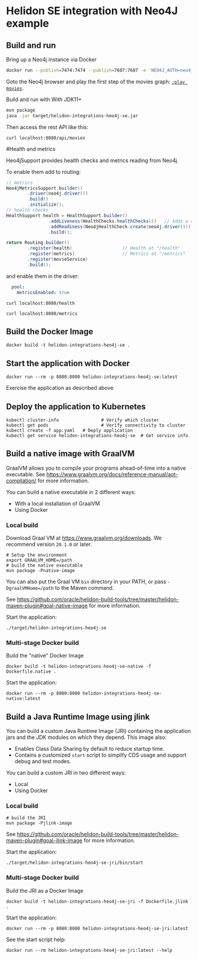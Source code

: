 # Helidon SE integration with Neo4J example

## Build and run

Bring up a Neo4j instance via Docker

```bash
docker run --publish=7474:7474 --publish=7687:7687 -e 'NEO4J_AUTH=neo4j/secret'  neo4j:4.0
```

Goto the Neo4j browser and play the first step of the movies graph: [`:play movies`](http://localhost:7474/browser/?cmd=play&arg=movies).

Build and run with With JDK11+
```bash
mvn package
java -jar target/helidon-integrations-heo4j-se.jar  
```

Then access the rest API like this:

````
curl localhost:8080/api/movies
````

#Health and metrics

Heo4jSupport provides health checks and metrics reading from Neo4j.

To enable them add to routing:
```java
// metrics
Neo4jMetricsSupport.builder()
        .driver(neo4j.driver())
        .build()
        .initialize();
// health checks
HealthSupport health = HealthSupport.builder()
                .addLiveness(HealthChecks.healthChecks())   // Adds a convenient set of checks
                .addReadiness(Neo4jHealthCheck.create(neo4j.driver()))
                .build();

return Routing.builder()
        .register(health)                   // Health at "/health"
        .register(metrics)                  // Metrics at "/metrics"
        .register(movieService)
        .build();
```
and enable them in the driver:
```yaml
  pool:
    metricsEnabled: true
```


````
curl localhost:8080/health
````

````
curl localhost:8080/metrics
````



## Build the Docker Image

```
docker build -t helidon-integrations-heo4j-se .
```

## Start the application with Docker

```
docker run --rm -p 8080:8080 helidon-integrations-heo4j-se:latest
```

Exercise the application as described above

## Deploy the application to Kubernetes

```
kubectl cluster-info                # Verify which cluster
kubectl get pods                    # Verify connectivity to cluster
kubectl create -f app.yaml   # Deply application
kubectl get service helidon-integrations-heo4j-se  # Get service info
```

## Build a native image with GraalVM

GraalVM allows you to compile your programs ahead-of-time into a native
 executable. See https://www.graalvm.org/docs/reference-manual/aot-compilation/
 for more information.

You can build a native executable in 2 different ways:
* With a local installation of GraalVM
* Using Docker

### Local build

Download Graal VM at https://www.graalvm.org/downloads. We recommend
version `20.1.0` or later.

```
# Setup the environment
export GRAALVM_HOME=/path
# build the native executable
mvn package -Pnative-image
```

You can also put the Graal VM `bin` directory in your PATH, or pass
 `-DgraalVMHome=/path` to the Maven command.

See https://github.com/oracle/helidon-build-tools/tree/master/helidon-maven-plugin#goal-native-image
 for more information.

Start the application:

```
./target/helidon-integrations-heo4j-se
```

### Multi-stage Docker build

Build the "native" Docker Image

```
docker build -t helidon-integrations-heo4j-se-native -f Dockerfile.native .
```

Start the application:

```
docker run --rm -p 8080:8080 helidon-integrations-heo4j-se-native:latest
```

## Build a Java Runtime Image using jlink

You can build a custom Java Runtime Image (JRI) containing the application jars and the JDK modules 
on which they depend. This image also:

* Enables Class Data Sharing by default to reduce startup time. 
* Contains a customized `start` script to simplify CDS usage and support debug and test modes. 
 
You can build a custom JRI in two different ways:
* Local
* Using Docker


### Local build

```
# build the JRI
mvn package -Pjlink-image
```

See https://github.com/oracle/helidon-build-tools/tree/master/helidon-maven-plugin#goal-jlink-image
 for more information.

Start the application:

```
./target/helidon-integrations-heo4j-se-jri/bin/start
```

### Multi-stage Docker build

Build the JRI as a Docker Image

```
docker build -t helidon-integrations-heo4j-se-jri -f Dockerfile.jlink .
```

Start the application:

```
docker run --rm -p 8080:8080 helidon-integrations-heo4j-se-jri:latest
```

See the start script help:

```
docker run --rm helidon-integrations-heo4j-se-jri:latest --help
```
